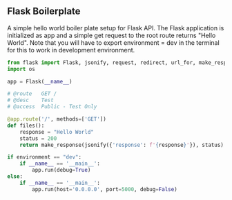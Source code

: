 ## Flask Boilerplate

A simple hello world boiler plate setup for Flask API. The Flask application is initialized as app and a simple get request to the root route returns "Hello World". Note that you will have to export environment = dev in the terminal for this to work in development environment.


```py
from flask import Flask, jsonify, request, redirect, url_for, make_response
import os

app = Flask(__name__)

# @route   GET /
# @desc    Test
# @access  Public - Test Only

@app.route('/', methods=['GET'])
def files():
    response = "Hello World"
    status = 200
    return make_response(jsonify({'response': f'{response}'}), status)

if environment == "dev":
    if __name__ == '__main__':
        app.run(debug=True)
else:
    if __name__ == '__main__':
        app.run(host='0.0.0.0', port=5000, debug=False)
``` 
